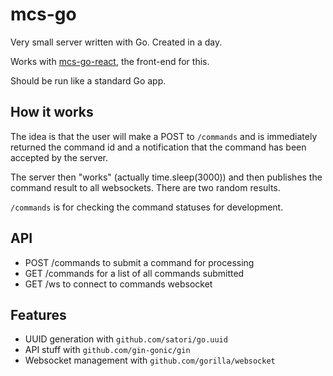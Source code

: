 # mcs-go
Very small server written with Go. Created in a day.

Works with [mcs-go-react](https://github.com/TKasekamp/mcs-gui-react), the front-end for this.

Should be run like a standard Go app. 

## How it works
The idea is that the user will make a POST to `/commands` and is immediately returned the command id and a notification that the command has been accepted by the server.

The server then "works" (actually time.sleep(3000)) and then publishes the command result to all websockets. There are two random results.

`/commands` is for checking the command statuses for development.

## API
* POST /commands to submit a command for processing
* GET /commands for a list of all commands submitted
* GET /ws to connect to commands websocket

## Features
* UUID generation with `github.com/satori/go.uuid`
* API stuff with `github.com/gin-gonic/gin`
* Websocket management with `github.com/gorilla/websocket`